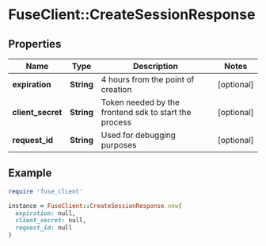 # FuseClient::CreateSessionResponse

## Properties

| Name | Type | Description | Notes |
| ---- | ---- | ----------- | ----- |
| **expiration** | **String** | 4 hours from the point of creation | [optional] |
| **client_secret** | **String** | Token needed by the frontend sdk to start the process | [optional] |
| **request_id** | **String** | Used for debugging purposes | [optional] |

## Example

```ruby
require 'fuse_client'

instance = FuseClient::CreateSessionResponse.new(
  expiration: null,
  client_secret: null,
  request_id: null
)
```

